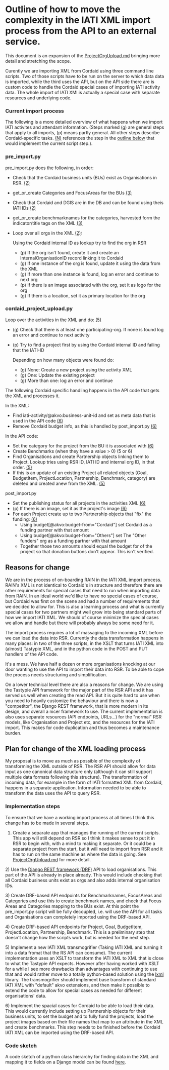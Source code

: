 # Outline of how to move the complexity in the IATI XML import process from the API to an external service.

This document is an expansion of the [ProjectOrgUpload.md](https://github.com/akvo/akvo-product-design/blob/master/RSR/Features/13-ProjectOrgUpload/TechnicalDesign/ProjectOrgUpload.md) bringing more detail and stretching the scope.

Curently we are importing XML from Cordaid using three command line scripts. Two of those scripts have to be run on the server to which data data is imported, while the third uses the API, but on the API side there are is custom code to handle the Cordaid special cases of importing IATI activity data. The whole import of IATI XMl is actually a special case with separate resources and underlying code.

### Current import process

The following is a more detailed overview of what happens when we import IATI activites and attendant information. (Steps marked (g) are general steps that apply to all imports, (p) means partly general. All other steps describe Cordaid-specific tasks. [(N)](#) references the step in the [outline below](#implementation-steps) that would implement the current script step.).

### pre_import.py

pre_import.py does the following, in order:

* Check that the Cordaid business units (BUs) exist as Organisations in RSR. [(2)](#2)
* get_or_create Categories and FocusAreas for the BUs [(3)](#3)
* Check that Cordaid and DGIS are in the DB and can be found using theis IATI IDs [(2)](#2)
* get_or_create benchmarknames for the categories, harvested form the indicator/title tags on the XML [(3)](#3)
* Loop over all orgs in the XML [(2)](#2):

    Using the Cordaid internal ID as lookup try to find the org in RSR
    * (p) If the org isn't found, create it and create an InternalOrganisationID record linking it to Cordaid
    * (g) If one instance of the org is found, update it using the data from the XML
    * (g) If more than one instance is found, log an error and continue to next org
    * (p) If there is an image associated with the org, set it as logo for the org
    * (g) If there is a location, set it as primary location for the org

### cordaid_project_upload.py

Loop over the activities in the XML and do: [(5)](#5)

* (g) Check that there is at least one participating-org. If none is found log an error and continue to next activity
* (p) Try to find a project first by using the Cordaid internal ID and failing that the IATI-ID

    Depending on how many objects were found do:
    * (g) None: Create a new project using the activity XML
    * (g) One: Update the existing project
    * (g) More than one: log an error and continue

The following Cordaid specific handling happens in the API code that gets the XML and processes it.

In the XML:

* Find iati-activity/@akvo:business-unit-id and set as meta data that is used in the API code [(6)](#6)
* Remove Cordaid budget info, as this is handled by post_import.py [(6)](#6)

In the API code:
* Set the category for the project from the BU it is associated with [(6)](#6)
* Create Benchmarks (when they have a value > 0) (5 or 6)
* Find Organisations and create Partnership objects linking them to Project. Lookup tries using RSR ID, IATI ID and internal org ID, in that order. [(5)](#5)
* If this is an update of an existing Project all related objects (Goal, BudgetItem, ProjectLocation, Partnership, Benchmark, category) are deleted and created anew from the XML. [(5)](#5)

post_import.py

* Set the publishing status for all projects in the activities XML [(6)](#6)
* (p) If there is an image, set it as the project's image [(6)](#6)
* For each Project create up to two Partnership objects that "fix" the funding: [(6)](#6)
    * Using budget[@akvo:budget-from="Cordaid"] set Cordaid as a funding partner with that amount
    * Using budget[@akvo:budget-from="Others"] set The "Other funders" org as a funding partner with that amount
    * Together those two amounts should equal the budget for of the project so that donation buttons don't appear. This isn't verified.

## Reasons for change

We are in the process of on-boarding RAIN in the IATI XML import process. RAIN's XML is not identical to Cordaid's in structure and therefore there are other requirements for special cases that need to run when importing data from RAIN. In an ideal world we'd like to have no special cases of course, but Cordaid was first on the scene and had a number of requirements that we decided to allow for. This is also a learning process and what is currently special cases for two partners might well grow into being standard parts of how we import IATI XML. We should of course minimize the special cases we allow and handle but there will probably always be some need for it.

 The import process requires a lot of massaging fo the incoming XML before we can load the data into RSR. Currently the data transformation happens in many places: in two of the three scripts, in the XSLT that turns IATI XML into (almost) Tastypie XML, and in the python code in the POST and PUT handlers of the API code.

 It's a mess. We have half a dozen or more organisations knocking at our door wanting to use the API to import their data into RSR. To be able to cope the process needs structuring and simplification.

 On a lower technical level there are also a reasons for change. We are using the Tastypie API framework for the major part of the RSR API and it has served us well when creating the read API. But it is quite hard to use when you need to heavily customize the behaviour and there is now a "competitor", the Django REST framework, that is more modern in its design, and overall a nicer framework to use. The current implementation is also uses separate resources (API endpoints, URLs...) for the "normal" RSR models, like Organisation and Project etc, and the resources for the IATI import. This makes for code duplication and thus becomes a maintenance burden.

## Plan for change of the XML loading process

 My proposal is to move as much as possible of the complexity of transforming the XML outside of RSR. The RSR API should allow for data input as one canonical data structure only (although it can still support multiple data formats following this structure). The transformation of incoming data, for example in the form of IATI formatted XML from Cordaid, happens in a separate application. Information needed to be able to transform the data uses the API to query RSR.

### Implementation steps

To ensure that we have a working import process at all times I think this change has to be made in several steps.

<a name="1"></a>
  1) Create a separate app that manages the running of the current scripts.
    This app will still depend on RSR so I think it makes sense to put it in RSR to begin with, with a mind to making it separate. Or it could be a separate project from the start, but it will need to import from RSR and it has to run on the same machine as where the data is going. See [ProjectOrgUpload.md](https://github.com/akvo/akvo-product-design/blob/master/RSR/Features/13-ProjectOrgUpload/TechnicalDesign/ProjectOrgUpload.md) for more detail.

<a name="2"></a>
  2) Use the [Django REST framework (DRF)](http://www.django-rest-framework.org/) API to load organisations. This part of the API is already in place already. This would include checking that all Cordaid business units exist as orgs and also adds internal organisation IDs.

<a name="3"></a>
  3) Create DRF-based API endpoints for Benchmarknames, FocusAreas and Categories and use this to create benchmark names, and check that Focus Areas and Categories mapping to the BUs exist. At this point the pre_import.py script will be fully decoupled, i.e. will use the API for all tasks and Organisations can completely imported using the DRF-based API.

<a name="4"></a>
  4) Create DRF-based API endpoints for Project, Goal, BudgetItem, ProjectLocation, Partnership, Benchmark. This is a preliminary step that doesn't change how the scripts work, but is needed for the next step.

<a name="5"></a>
  5) Implement a new IATI XML transmogrifier (Taking IATI XML and turning it into a data fromat that the RS API can consume). The current implementation uses an XSLT to transform the IATI XML to XML that is close to what the Tastypie API expects. However after having worked with XSLT for a while I see more drawbacks than advantages with continuing to use that and would rather move to a totally python-based solution using the [lxml](http://lxml.de/) library. The transmogrifier should implement base transform of standard IATI XML with "default" akvo extensions, and then make it possible to extend the code to allow for special cases as needed for different organisations' data.

<a name="6"></a>
  6) Implement the spacial cases for Cordaid to be able to load their data. This would currently include setting up Partnership objects for their business units, to set the budget and to fully fund the projects, load the project images based on their file names that map to an attribute in the XML and create benchmarks. This step needs to be finished before the Cordaid IATI XML can be imported using the DRF-based API.

### Code sketch

A code sketch of a python class hierarchy for finding data in the XML and mapping it to fields on a Django model can be found [here](datamuncher.py).

